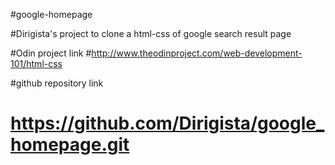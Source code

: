 
#google-homepage

#Dirigista's project to clone a html-css of google  search result page


#Odin project link
#http://www.theodinproject.com/web-development-101/html-css

#github repository link
# https://github.com/Dirigista/google_homepage.git
